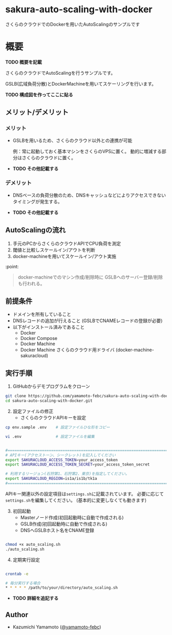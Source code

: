 # sakura-auto-scaling-with-docker
さくらのクラウドでのDockerを用いたAutoScalingのサンプルです


# 概要

**TODO 概要を記載**

さくらのクラウドでAutoScalingを行うサンプルです。

GSLB(広域負荷分散)とDockerMachineを用いてスケーリングを行います。

**TODO 構成図を作ってここに貼る**

## メリット/デメリット

### メリット

  - GSLBを用いるため、さくらのクラウド以外との連携が可能

    例：常に起動しておく基本マシンをさくらのVPSに置く。
        動的に増減する部分はさくらのクラウドに置く。


  - **TODO その他記載する**

### デメリット

  - DNSベースの負荷分散のため、DNSキャッシュなどによりアクセスできないタイミングが発生する。

  - **TODO その他記載する**

## AutoScalingの流れ

1) 手元のPCからさくらのクラウドAPIでCPU負荷を測定
2) 閾値と比較しスケールイン/アウトを判断
3) docker-machineを用いてスケールイン/アウト実施

:point:

> docker-machineでのマシン作成/削除時に
> GSLBヘのサーバー登録/削除も行われる。

## 前提条件

* ドメインを所有していること
* DNSレコードの追加が行えること
  (GSLBでCNAMEレコードの登録が必要)
* 以下がインストール済みであること
  - Docker
  - Docker Compose
  - Docker Machine
  - Docker Machine さくらのクラウド用ドライバ
    (docker-machine-sakuracloud)

## 実行手順

1) GitHubからデモプログラムをクローン

```bash
git clone https://github.com/yamamoto-febc/sakura-auto-scaling-with-docker.git
cd sakura-auto-scaling-with-docker.git
```

2) 設定ファイルの修正
   - さくらのクラウドAPIキーを設定

```bash
cp env.sample .env    # 設定ファイルひな形をコピー

vi .env               # 設定ファイルを編集


#==============================================================================
# APIキー(アクセストーン、シークレット)を記入してください
export SAKURACLOUD_ACCESS_TOKEN=your_access_token
export SAKURACLOUD_ACCESS_TOKEN_SECRET=your_access_token_secret

# 利用するリージョン(石狩第1、石狩第2、東京)を指定してください。
export SAKURACLOUD_REGION=is1a/is1b/tk1a
#==============================================================================
```

APIキー関連以外の設定項目は`settings.sh`に記載されています。
必要に応じて`settings.sh`を編集してください。
(基本的に変更しなくても動きます)

3) 初回起動
   - Masterノード作成(初回起動時に自動で作成される)
   - GSLB作成(初回起動時に自動で作成される)
   - DNSへGSLBホスト名をCNAME登録

```bash

chmod +x auto_scaling.sh
./auto_scaling.sh

```


4) 定期実行設定


```bash

crontab -e

# 毎分実行する場合
* * * * * /path/to/your/directory/auto_scaling.sh

```

  - **TODO 詳細を追記する**

## Author

* Kazumichi Yamamoto ([@yamamoto-febc](https://github.com/yamamoto-febc))